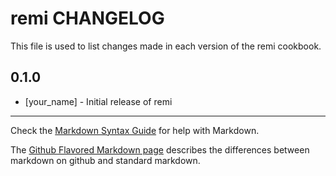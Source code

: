 # remi CHANGELOG

This file is used to list changes made in each version of the remi cookbook.

## 0.1.0
- [your_name] - Initial release of remi

- - -
Check the [Markdown Syntax Guide](http://daringfireball.net/projects/markdown/syntax) for help with Markdown.

The [Github Flavored Markdown page](http://github.github.com/github-flavored-markdown/) describes the differences between markdown on github and standard markdown.

